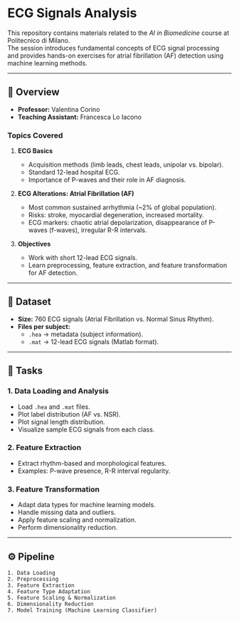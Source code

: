 # ECG Signals Analysis

This repository contains materials related to the *AI in Biomedicine* course at Politecnico di Milano.  
The session introduces fundamental concepts of ECG signal processing and provides hands-on exercises for atrial fibrillation (AF) detection using machine learning methods.

---

## 📖 Overview

- **Professor:** Valentina Corino  
- **Teaching Assistant:** Francesca Lo Iacono 

### Topics Covered
1. **ECG Basics**  
   - Acquisition methods (limb leads, chest leads, unipolar vs. bipolar).  
   - Standard 12-lead hospital ECG.  
   - Importance of P-waves and their role in AF diagnosis.  

2. **ECG Alterations: Atrial Fibrillation (AF)**  
   - Most common sustained arrhythmia (~2% of global population).  
   - Risks: stroke, myocardial degeneration, increased mortality.  
   - ECG markers: chaotic atrial depolarization, disappearance of P-waves (f-waves), irregular R-R intervals.  

3. **Objectives**  
   - Work with short 12-lead ECG signals.  
   - Learn preprocessing, feature extraction, and feature transformation for AF detection.  

---

## 📂 Dataset

- **Size:** 760 ECG signals (Atrial Fibrillation vs. Normal Sinus Rhythm).  
- **Files per subject:**  
  - `.hea` → metadata (subject information).  
  - `.mat` → 12-lead ECG signals (Matlab format).  

---

## 🧩 Tasks

### **1. Data Loading and Analysis**
- Load `.hea` and `.mat` files.  
- Plot label distribution (AF vs. NSR).  
- Plot signal length distribution.  
- Visualize sample ECG signals from each class.  

### **2. Feature Extraction**
- Extract rhythm-based and morphological features.  
- Examples: P-wave presence, R-R interval regularity.  

### **3. Feature Transformation**
- Adapt data types for machine learning models.  
- Handle missing data and outliers.  
- Apply feature scaling and normalization.  
- Perform dimensionality reduction.  

---

## ⚙️ Pipeline

```text
1. Data Loading
2. Preprocessing
3. Feature Extraction
4. Feature Type Adaptation
5. Feature Scaling & Normalization
6. Dimensionality Reduction
7. Model Training (Machine Learning Classifier)
